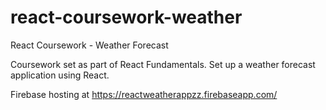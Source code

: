 # react-coursework-weather
React Coursework - Weather Forecast

Coursework set as part of React Fundamentals.
Set up a weather forecast application using React.

Firebase hosting at
https://reactweatherappzz.firebaseapp.com/
